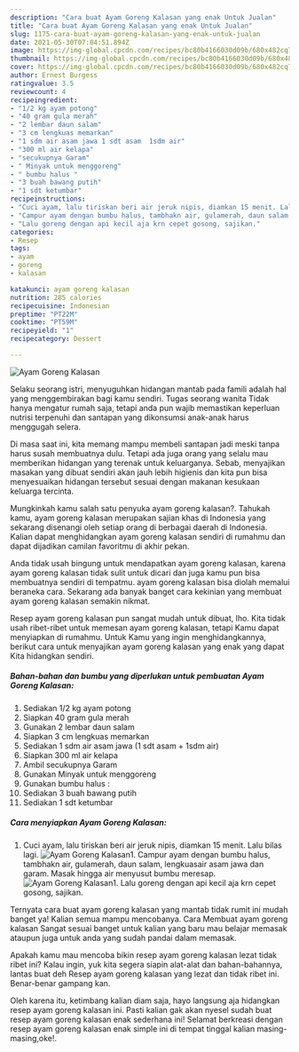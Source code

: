 ```yaml
---
description: "Cara buat Ayam Goreng Kalasan yang enak Untuk Jualan"
title: "Cara buat Ayam Goreng Kalasan yang enak Untuk Jualan"
slug: 1175-cara-buat-ayam-goreng-kalasan-yang-enak-untuk-jualan
date: 2021-05-30T07:04:51.894Z
image: https://img-global.cpcdn.com/recipes/bc80b4166030d09b/680x482cq70/ayam-goreng-kalasan-foto-resep-utama.jpg
thumbnail: https://img-global.cpcdn.com/recipes/bc80b4166030d09b/680x482cq70/ayam-goreng-kalasan-foto-resep-utama.jpg
cover: https://img-global.cpcdn.com/recipes/bc80b4166030d09b/680x482cq70/ayam-goreng-kalasan-foto-resep-utama.jpg
author: Ernest Burgess
ratingvalue: 3.5
reviewcount: 4
recipeingredient:
- "1/2 kg ayam potong"
- "40 gram gula merah"
- "2 lembar daun salam"
- "3 cm lengkuas memarkan"
- "1 sdm air asam jawa 1 sdt asam  1sdm air"
- "300 ml air kelapa"
- "secukupnya Garam"
- " Minyak untuk menggoreng"
- " bumbu halus "
- "3 buah bawang putih"
- "1 sdt ketumbar"
recipeinstructions:
- "Cuci ayam, lalu tiriskan beri air jeruk nipis, diamkan 15 menit. Lalu bilas lagi."
- "Campur ayam dengan bumbu halus, tambhakn air, gulamerah, daun salam, lengkuasair asam jawa dan garam. Masak hingga air menyusut bumbu meresap."
- "Lalu goreng dengan api kecil aja krn cepet gosong, sajikan."
categories:
- Resep
tags:
- ayam
- goreng
- kalasan

katakunci: ayam goreng kalasan 
nutrition: 285 calories
recipecuisine: Indonesian
preptime: "PT22M"
cooktime: "PT59M"
recipeyield: "1"
recipecategory: Dessert

---
```



![Ayam Goreng Kalasan](https://img-global.cpcdn.com/recipes/bc80b4166030d09b/680x482cq70/ayam-goreng-kalasan-foto-resep-utama.jpg)

Selaku seorang istri, menyuguhkan hidangan mantab pada famili adalah hal yang menggembirakan bagi kamu sendiri. Tugas seorang  wanita Tidak hanya mengatur rumah saja, tetapi anda pun wajib memastikan keperluan nutrisi terpenuhi dan santapan yang dikonsumsi anak-anak harus menggugah selera.

Di masa  saat ini, kita memang mampu membeli santapan jadi meski tanpa harus susah membuatnya dulu. Tetapi ada juga orang yang selalu mau memberikan hidangan yang terenak untuk keluarganya. Sebab, menyajikan masakan yang dibuat sendiri akan jauh lebih higienis dan kita pun bisa menyesuaikan hidangan tersebut sesuai dengan makanan kesukaan keluarga tercinta. 



Mungkinkah kamu salah satu penyuka ayam goreng kalasan?. Tahukah kamu, ayam goreng kalasan merupakan sajian khas di Indonesia yang sekarang disenangi oleh setiap orang di berbagai daerah di Indonesia. Kalian dapat menghidangkan ayam goreng kalasan sendiri di rumahmu dan dapat dijadikan camilan favoritmu di akhir pekan.

Anda tidak usah bingung untuk mendapatkan ayam goreng kalasan, karena ayam goreng kalasan tidak sulit untuk dicari dan juga kamu pun bisa membuatnya sendiri di tempatmu. ayam goreng kalasan bisa diolah memalui beraneka cara. Sekarang ada banyak banget cara kekinian yang membuat ayam goreng kalasan semakin nikmat.

Resep ayam goreng kalasan pun sangat mudah untuk dibuat, lho. Kita tidak usah ribet-ribet untuk memesan ayam goreng kalasan, tetapi Kamu dapat menyiapkan di rumahmu. Untuk Kamu yang ingin menghidangkannya, berikut cara untuk menyajikan ayam goreng kalasan yang enak yang dapat Kita hidangkan sendiri.

<!--inarticleads1-->

##### Bahan-bahan dan bumbu yang diperlukan untuk pembuatan Ayam Goreng Kalasan:

1. Sediakan 1/2 kg ayam potong
1. Siapkan 40 gram gula merah
1. Gunakan 2 lembar daun salam
1. Siapkan 3 cm lengkuas memarkan
1. Sediakan 1 sdm air asam jawa (1 sdt asam + 1sdm air)
1. Siapkan 300 ml air kelapa
1. Ambil secukupnya Garam
1. Gunakan  Minyak untuk menggoreng
1. Gunakan  bumbu halus :
1. Sediakan 3 buah bawang putih
1. Sediakan 1 sdt ketumbar




<!--inarticleads2-->

##### Cara menyiapkan Ayam Goreng Kalasan:

1. Cuci ayam, lalu tiriskan beri air jeruk nipis, diamkan 15 menit. Lalu bilas lagi.
<img src="https://img-global.cpcdn.com/steps/5c1ba567889d48cc/160x128cq70/ayam-goreng-kalasan-langkah-memasak-1-foto.jpg" alt="Ayam Goreng Kalasan">1. Campur ayam dengan bumbu halus, tambhakn air, gulamerah, daun salam, lengkuasair asam jawa dan garam. Masak hingga air menyusut bumbu meresap.
<img src="https://img-global.cpcdn.com/steps/a7249d3de13dc6fc/160x128cq70/ayam-goreng-kalasan-langkah-memasak-2-foto.jpg" alt="Ayam Goreng Kalasan">1. Lalu goreng dengan api kecil aja krn cepet gosong, sajikan.




Ternyata cara buat ayam goreng kalasan yang mantab tidak rumit ini mudah banget ya! Kalian semua mampu mencobanya. Cara Membuat ayam goreng kalasan Sangat sesuai banget untuk kalian yang baru mau belajar memasak ataupun juga untuk anda yang sudah pandai dalam memasak.

Apakah kamu mau mencoba bikin resep ayam goreng kalasan lezat tidak ribet ini? Kalau ingin, yuk kita segera siapin alat-alat dan bahan-bahannya, lantas buat deh Resep ayam goreng kalasan yang lezat dan tidak ribet ini. Benar-benar gampang kan. 

Oleh karena itu, ketimbang kalian diam saja, hayo langsung aja hidangkan resep ayam goreng kalasan ini. Pasti kalian gak akan nyesel sudah buat resep ayam goreng kalasan enak sederhana ini! Selamat berkreasi dengan resep ayam goreng kalasan enak simple ini di tempat tinggal kalian masing-masing,oke!.


